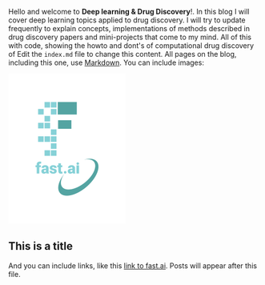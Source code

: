 Hello and welcome to **Deep learning & Drug Discovery**!. In this blog I will cover deep learning topics applied to drug discovery. I will try to update frequently to explain concepts, implementations of methods described in drug discovery papers and mini-projects that come to my mind. All of this with code, showing the howto and dont's of computational drug discovery of Edit the `index.md` file to change this content. All pages on the blog, including this one, use [Markdown](https://guides.github.com/features/mastering-markdown/). You can include images:

![Image of fast.ai logo](images/logo.png)

## This is a title

And you can include links, like this [link to fast.ai](https://www.fast.ai). Posts will appear after this file. 
